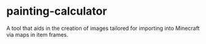 # painting-calculator
A tool that aids in the creation of images tailored for importing into Minecraft via maps in item frames.
